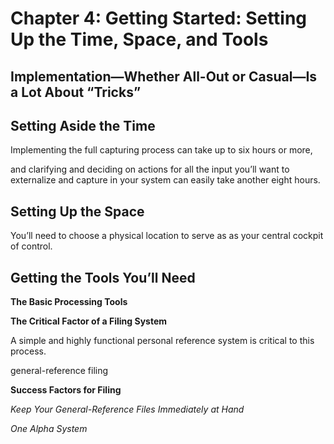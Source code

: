 # Chapter 4: Getting Started: Setting Up the Time, Space, and Tools

## Implementation—Whether All-Out or Casual—Is a Lot About “Tricks”

## Setting Aside the Time

Implementing the full capturing process can take up to six hours or more,

and clarifying and deciding on actions for all the input you’ll want to externalize and capture in your system can easily take another eight hours.

## Setting Up the Space

You’ll need to choose a physical location to serve as as your central cockpit of control.

## Getting the Tools You’ll Need

**The Basic Processing Tools**

**The Critical Factor of a Filing System**

A simple and highly functional personal reference system is critical to this process. 

general-reference filing

**Success Factors for Filing**

*Keep Your General-Reference Files Immediately at Hand* 

*One Alpha System*